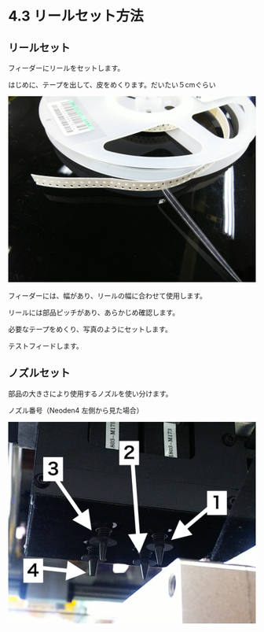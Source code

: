 # 4.3 リールセット方法

## リールセット

フィーダーにリールをセットします。

はじめに、テープを出して、皮をめくります。だいたい５cmぐらい

![](./img/PIC012.JPG)


フィーダーには、幅があり、リールの幅に合わせて使用します。

リールには部品ピッチがあり、あらかじめ確認します。

必要なテープをめくり、写真のようにセットします。

テストフィードします。

## ノズルセット

部品の大きさにより使用するノズルを使い分けます。

ノズル番号（Neoden4 左側から見た場合）

![](./img/PIC014.JPG)
